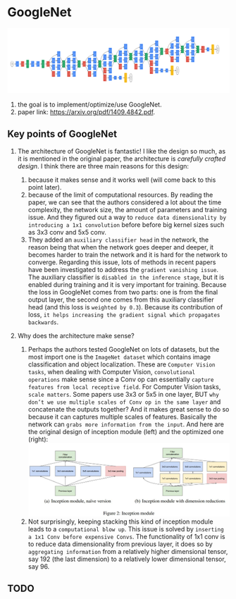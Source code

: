 # GoogleNet
![GoogleNet](https://github.com/kevin28520/GoogleNet/blob/master/images/GoogleNet.png?raw=true)
1. the goal is to implement/optimize/use GoogleNet.
2. paper link: https://arxiv.org/pdf/1409.4842.pdf.
## Key points of GoogleNet
1. The architecture of GoogleNet is fantastic! I like the design so much, as it is mentioned in the original paper, the architecture is *carefully crafted design*. I think there are three main reasons for this design:

    1. because it makes sense and it works well (will come back to this point later).
    2. because of the limit of computational resources. By reading the paper, we can see that the authors considered a lot about the time complexity, the network size, the amount of parameters and training issue. And they figured out a way to `reduce data dimensionality by introducing a 1x1 convolution` before before big kernel sizes such as 3x3 conv and 5x5 conv.
    3. They added an `auxiliary classifier head` in the network, the reason being that when the network goes deeper and deeper, it becomes harder to train the network and it is hard for the network to converge. Regarding this issue, lots of methods in recent papers have been investigated to address the `gradient vanishing issue`. The auxiliary classifier is `disabled in the inference stage`, but it is enabled during training and it is very important for training. Because the loss in GoogleNet comes from two parts: one is from the final output layer, the second one comes from this auxiliary classifier head (and this loss is `weighted by 0.3`). Because its contribution of loss, `it helps increasing the gradient signal which propagates backwards`.
 2. Why does the architecture make sense?
 
    1. Perhaps the authors tested GoogleNet on lots of datasets, but the most import one is the `ImageNet dataset` which contains image classification and object localization. These are `Computer Vision tasks`, when dealing with Computer Vision, `convolutional operations` make sense since a Conv op can essentially `capture features from local receptive field`. For Computer Vision tasks, `scale matters`. Some papers use 3x3 or 5x5 in one layer, BUT `why don’t we use multiple scales of Conv op in the same layer` and concatenate the outputs together? And it makes great sense to do so because it can captures multiple scales of features. Basically the network can `grabs more information from the input`. And here are the original design of inception module (left) and the optimized one (right):
    ![](https://github.com/kevin28520/GoogleNet/blob/master/images/inception_module.JPG?raw=true)
    2. Not surprisingly, keeping stacking this kind of inception module leads to a `computational blow up`. This issue is solved by `inserting a 1x1 Conv before expensive Convs`. The functionality of 1x1 conv is to reduce data dimensionality from previous layer, it does so by `aggregating information` from a relatively higher dimensional tensor, say 192 (the last dimension) to a relatively lower dimensional tensor, say 96.
## TODO
